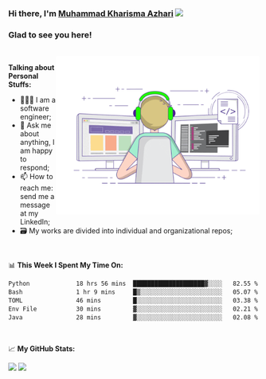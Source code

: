 ### Hi there, I'm <a href="#" target="_blank">Muhammad Kharisma Azhari</a> <img src="https://media.giphy.com/media/hvRJCLFzcasrR4ia7z/giphy.gif" width="25px">

### Glad to see you here! 

</br>

<img align="right" alt="GIF" src="https://github.com/muazhari/muazhari/blob/main/coding.gif?raw=true" width="408" height="318" />
  
**Talking about Personal Stuffs:**

- 👨🏻‍💻 I am a software engineer;
- 💬 Ask me about anything, I am happy to respond;
- 📫 How to reach me: send me a message at my LinkedIn;
- 🗃️ My works are divided into individual and organizational repos;

</br>

📊 **This Week I Spent My Time On:**
<!--START_SECTION:waka-->

```txt
Python             18 hrs 56 mins  ████████████████████▓░░░░   82.55 %
Bash               1 hr 9 mins     █▒░░░░░░░░░░░░░░░░░░░░░░░   05.07 %
TOML               46 mins         █░░░░░░░░░░░░░░░░░░░░░░░░   03.38 %
Env File           30 mins         ▓░░░░░░░░░░░░░░░░░░░░░░░░   02.21 %
Java               28 mins         ▓░░░░░░░░░░░░░░░░░░░░░░░░   02.08 %
```

<!--END_SECTION:waka-->

</br>

📈 **My GitHub Stats:**

<p>
  <img height="180em" src="https://github-readme-stats.vercel.app/api?username=muazhari&show_icons=true&hide_border=true&&count_private=true&include_all_commits=true" />
  <img height="180em" src="https://github-readme-stats.vercel.app/api/top-langs/?username=muazhari&&hide_border=true&layout=compact&langs_count=8"/>
</p>
